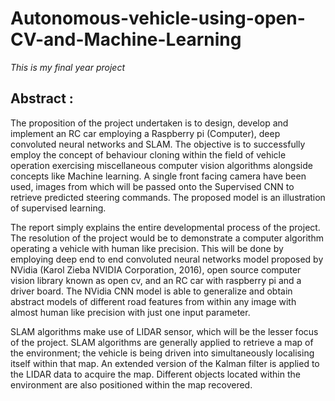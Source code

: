 # Autonomous-vehicle-using-open-CV-and-Machine-Learning
*This is my final year project*

## Abstract : 

The proposition of the project undertaken is to design, develop and implement an RC car employing a Raspberry pi (Computer), 
deep convoluted neural networks and SLAM. The objective is to successfully employ the concept of behaviour cloning within the 
field of vehicle operation exercising miscellaneous computer vision algorithms alongside concepts like Machine learning. 
A single front facing camera have been used, images from which will be passed onto the Supervised CNN to retrieve predicted 
steering commands. The proposed model is an illustration of supervised learning.

The report simply explains the entire developmental process of the project. The resolution of the project would be to 
demonstrate a computer algorithm operating a vehicle with human like precision. This will be done by employing deep 
end to end convoluted neural networks model proposed by NVidia (Karol Zieba NVIDIA Corporation, 2016), open source 
computer vision library known as open cv, and an RC car with raspberry pi and a driver board. The NVidia CNN model 
is able to generalize and obtain abstract models of different road features from within any image with almost human 
like precision with just one input parameter.

SLAM algorithms make use of LIDAR sensor, which will be the lesser focus of the project. SLAM algorithms 
are generally applied to retrieve a map of the environment; the vehicle is being driven into simultaneously 
localising itself within that map. An extended version of the Kalman filter is applied to the LIDAR data to acquire the map. 
Different objects located within the environment are also positioned within the map recovered.
